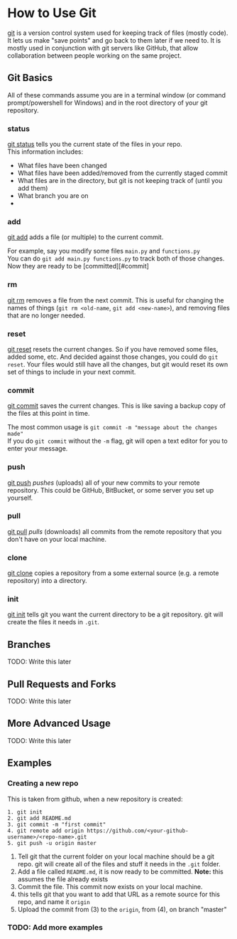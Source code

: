 # How to Use Git

[git](https://git-scm.com/) is a version control system used for keeping track of files (mostly code). It lets us make "save points" and go back to them later if we need to. It is mostly used in conjunction with git servers like GitHub, that allow collaboration between people working on the same project.

## Git Basics

All of these commands assume you are in a terminal window (or command prompt/powershell for Windows) and in the root directory of your git repository.

### status

[git status](https://git-scm.com/docs/git-status) tells you the current state of the files in your repo.  
This information includes:  
* What files have been changed
* What files have been added/removed from the currently staged commit
* What files are in the directory, but git is not keeping track of (until you add them)
* What branch you are on
* 


### add

[git add](https://git-scm.com/docs/git-add) adds a file (or multiple) to the current commit.

For example, say you modify some files `main.py` and `functions.py`  
You can do `git add main.py functions.py` to track both of those changes. Now they are ready to be [committed][#commit]

### rm

[git rm](https://git-scm.com/docs/git-rm) removes a file from the next commit. This is useful for changing the names of things (`git rm <old-name`, `git add <new-name>`), and removing files that are no longer needed. 

### reset

[git reset](https://git-scm.com/docs/git-reset) resets the current changes. So if you have removed some files, added some, etc. And decided against those changes, you could do `git reset`. Your files would still have all the changes, but git would reset its own set of things to include in your next commit.

### commit

[git commit](https://git-scm.com/docs/git-commit) saves the current changes. This is like saving a backup copy of the files at this point in time. 

The most common usage is `git commit -m "message about the changes made"`  
If you do `git commit` without the `-m` flag, git will open a text editor for you to enter your message.

### push

[git push](https://git-scm.com/docs/git-push) *pushes* (uploads) all of your new commits to your remote repository. This could be GitHub, BitBucket, or some server you set up yourself.

### pull

[git pull](https://git-scm.com/docs/git-pull) *pulls* (downloads) all commits from the remote repository that you don't have on your local machine.


### clone

[git clone](https://git-scm.com/docs/git-clone) copies a repository from a some external source (e.g. a remote repository) into a directory.


### init

[git init](https://git-scm.com/docs/git-init) tells git you want the current directory to be a git repository. git will create the files it needs in `.git`.


## Branches

TODO: Write this later

## Pull Requests and Forks

TODO: Write this later

## More Advanced Usage

TODO: Write this later


## Examples

### Creating a new repo

This is taken from github, when a new repository is created:

```
1. git init
2. git add README.md
3. git commit -m "first commit"
4. git remote add origin https://github.com/<your-github-username>/<repo-name>.git
5. git push -u origin master
```

1. Tell git that the current folder on your local machine should be a git repo. git will create all of the files and stuff it needs in the `.git` folder.
2. Add a file called `README.md`, it is now ready to be committed. **Note:** this assumes the file already exists
3. Commit the file. This commit now exists on your local machine.
4. this tells git that you want to add that URL as a remote source for this repo, and name it `origin`
5. Upload the commit from (3) to the `origin`, from (4), on branch "master"

### TODO: Add more examples
